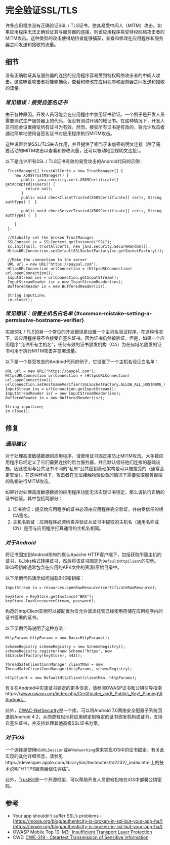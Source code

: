 # 完全验证SSL/TLS

许多应用程序没有正确验证SSL / TLS证书，使其易受中间人（MITM）攻击。如果应用程序无法正确验证其与服务器的连接，则该应用程序易受特权网络攻击者的MITM攻击。这种类型的攻击使得劫持者能够捕获，查看和修改在应用程序和服务器之间发送和接收的流量。

## 细节

没有正确验证其与服务器的连接的应用程序容易受到特权网络攻击者的中间人攻击。这意味着攻击者将能够捕获，查看和修改在应用程序和服务器之间发送和接收的流量。

### _常见错误：接受自签名证书_

由于各种原因，开发人员可能会在应用程序中禁用证书验证。一个例子是开发人员需要测试生产服务器上的代码，但没有测试环境的域证书。在这种情况下，开发人员可能会设置接受所有证书为有效。然而，接受所有证书是有效的，将允许攻击者通过简单地使用自签名证书对应用程序执行MITM攻击。

这种设置会使SSL/TLS失去作用，并且提供了相当于未加密的明文连接（除了需要活动的MITM攻击以查看和修改流量，还可以被动地监视明文连接）。

以下是允许所有SSL / TLS证书有效的易受攻击的Android代码的示例：

```
 TrustManager[] trustAllCerts = new TrustManager[] {
    new X509TrustManager() {
       public java.security.cert.X509Certificate[] getAcceptedIssuers() {
         return null;
       }
       public void checkClientTrusted(X509Certificate[] certs, String authType) {  }

       public void checkServerTrusted(X509Certificate[] certs, String authType) {  }

    }
 };

 //Globally set the broken TrustManager
 SSLContext sc = SSLContext.getInstance("SSL");
 sc.init(null, trustAllCerts, new java.security.SecureRandom());
 HttpsURLConnection.setDefaultSSLSocketFactory(sc.getSocketFactory());

 //Make the connection to the server
 URL url = new URL("https://paypal.com");
 HttpsURLConnection urlConnection = (HttpsURLConnection) url.openConnection();
 InputStream ins = urlConnection.getInputStream();
 InputStreamReader isr = new InputStreamReader(ins);
 BufferedReader in = new BufferedReader(isr);

 String inputLine;
 in.close();
```

### _常见错误：设置主机名白名单_ {#common-mistake-setting-a-permissive-hostname-verifier}

实施SSL / TLS的另一个常见的开发错误是设置一个主机名验证程序。在这种情况下，该应用程序将不会接受自签名证书，因为证书仍然被验证。但是，如果一个应用程序“允许所有主机名”，任何有效的证书颁发机构（CA）为任何域名颁发的证书可用于执行MITM攻击并签署流量。

以下是一个易受攻击的Android代码的例子，它设置了一个主机名验证白名单：

```
URL url = new URL("https://paypal.com");
HttpsURLConnection urlConnection = (HttpsURLConnection) url.openConnection();
urlConnection.setHostnameVerifier(SSLSocketFactory.ALLOW_ALL_HOSTNAME_VERIFIER);
InputStream ins = urlConnection.getInputStream();
InputStreamReader isr = new InputStreamReader(ins);
BufferedReader in = new BufferedReader(isr);

String inputLine;
in.close();
```

## 修复

### _通用建议_

对于处理高度敏感数据的应用程序，请使用证书固定来防止MITM攻击。大多数应用程序已经定义了它们需要连接的后台服务器，并且默认信任他们连接的基础设施，因此使用与公共证书不同的“私有”公共密钥基础架构是可以被接受的（通常会更安全）。在这种环境下，攻击者在无法接触物理设备的情况下需要获取服务器端的私钥进行MITM攻击。

如果针对处理高度敏感数据的应用程序功能无法实现证书锁定，那么请执行正确的证书验证。其中包括两部分：

1. 证书验证：提交给应用程序的证书必须由应用程序完全验证，并由受信任的根CA签名。
2. 主机名验证：应用程序必须检查并验证从证书中提取的主机名（通用名称或CN）是否与应用程序打算通信的主机名相同。

### _对于Android_

将证书固定到Android附带的默认Apache HTTP客户端下，包括获取所需主机的证书，以.bks格式转换证书，然后将该证书固定为`DefaultHttpClient`的实例。BKS密钥库通常包含在应用的APK文件的资源/原始目录中。

以下示例代码演示如何加载BKS密钥库：

```
InputStream in = resources.openRawResource(certificateRawResource);

keyStore = KeyStore.getInstance("BKS");
keyStore.load(resourceStream, password);
```

构造的httpClient实例可以被配置为仅允许请求托管已经使用存储在应用程序内的证书签署的证书。

以下示例代码说明了这种方法：

```
HttpParams httpParams = new BasicHttpParams();

SchemeRegistry schemeRegistry = new SchemeRegistry();
schemeRegistry.register(new Scheme("https", new SSLSocketFactory(keyStore), 443));

ThreadSafeClientConnManager clientMan = new ThreadSafeClientConnManager(httpParams, schemeRegistry);

httpClient = new DefaultHttpClient(clientMan, httpParams);
```

有关在Android中实施证书锁定的更多信息，请参阅OWASP证书和公钥引导指南https://www.owasp.org/index.php/Certificate\_and\_Public\_Key\_Pinning\#Android。

此外，[CWAC-NetSecurity](https://github.com/commonsguy/cwac-netsecurity)是一个库，可以将Android 7.0网络安全配置子系统回退到Android 4.2，从而更轻松地将应用绑定到特定的证书颁发机构或证书，支持自签名证书，并支持处理其他高级SSL证书方案。

### _对于iOS_

一个选择是使用`NSURLSession`或`AFNetworking`类来实现iOS中的证书固定。有关此实现的其他详细信息，请参见https://developer.apple.com/library/ios/technotes/tn2232/\_index.html上的技术说明“HTTPS服务器信任评估”。

此外，[TrustKit](https://github.com/datatheorem/TrustKit)是一个开源框架，可以帮助开发人员更轻松地在iOS中部署公钥密码。

## 参考

* Your app shouldn’t suffer SSL’s problems - [https://moxie.org/blog/authenticity-is-broken-in-ssl-but-your-app-ha/](https://moxie.org/blog/authenticity-is-broken-in-ssl-but-your-app-ha/)
* OWASP Mobile Top 10: [M3- Insufficient Transport Layer Protection](https://www.owasp.org/index.php/Mobile_Top_10_2014-M3)
* CWE: [CWE-319 - Cleartext Transmission of Sensitive Information](https://cwe.mitre.org/data/definitions/319.html)




